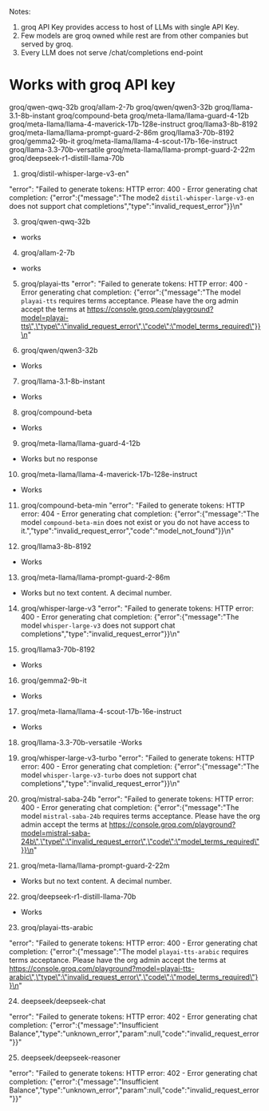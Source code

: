 Notes:
1. groq API Key provides access to host of LLMs with single API Key.
2. Few models are groq owned while rest are from other companies but served by groq.
3. Every LLM does not serve /chat/completions end-point

Works with groq API key
=======================
groq/qwen-qwq-32b
groq/allam-2-7b
groq/qwen/qwen3-32b
groq/llama-3.1-8b-instant
groq/compound-beta
groq/meta-llama/llama-guard-4-12b
groq/meta-llama/llama-4-maverick-17b-128e-instruct
groq/llama3-8b-8192
groq/meta-llama/llama-prompt-guard-2-86m
groq/llama3-70b-8192
groq/gemma2-9b-it
groq/meta-llama/llama-4-scout-17b-16e-instruct
groq/llama-3.3-70b-versatile
groq/meta-llama/llama-prompt-guard-2-22m
groq/deepseek-r1-distill-llama-70b


1. groq/distil-whisper-large-v3-en"

  "error": "Failed to generate tokens: HTTP error: 400 - Error generating chat completion: {\"error\":{\"message\":\"The mode2 `distil-whisper-large-v3-en` does not support chat completions\",\"type\":\"invalid_request_error\"}}\n"

3. groq/qwen-qwq-32b
- works

4. groq/allam-2-7b
- works

5. groq/playai-tts
  "error": "Failed to generate tokens: HTTP error: 400 - Error generating chat completion: {\"error\":{\"message\":\"The model `playai-tts` requires terms acceptance. Please have the org admin accept the terms at https://console.groq.com/playground?model=playai-tts\",\"type\":\"invalid_request_error\",\"code\":\"model_terms_required\"}}\n"

6. groq/qwen/qwen3-32b
- Works

7. groq/llama-3.1-8b-instant
- Works

8. groq/compound-beta
- Works

9. groq/meta-llama/llama-guard-4-12b
- Works but no response

10. groq/meta-llama/llama-4-maverick-17b-128e-instruct
- Works

11. groq/compound-beta-min
  "error": "Failed to generate tokens: HTTP error: 404 - Error generating chat completion: {\"error\":{\"message\":\"The model `compound-beta-min` does not exist or you do not have access to it.\",\"type\":\"invalid_request_error\",\"code\":\"model_not_found\"}}\n"

12. groq/llama3-8b-8192
- Works

13. groq/meta-llama/llama-prompt-guard-2-86m
- Works but no text content. A decimal number.

14. groq/whisper-large-v3
  "error": "Failed to generate tokens: HTTP error: 400 - Error generating chat completion: {\"error\":{\"message\":\"The model `whisper-large-v3` does not support chat completions\",\"type\":\"invalid_request_error\"}}\n"

15. groq/llama3-70b-8192
- Works

16. groq/gemma2-9b-it
- Works

17. groq/meta-llama/llama-4-scout-17b-16e-instruct
- Works

18. groq/llama-3.3-70b-versatile
-Works

19. groq/whisper-large-v3-turbo
  "error": "Failed to generate tokens: HTTP error: 400 - Error generating chat completion: {\"error\":{\"message\":\"The model `whisper-large-v3-turbo` does not support chat completions\",\"type\":\"invalid_request_error\"}}\n"

20. groq/mistral-saba-24b
  "error": "Failed to generate tokens: HTTP error: 400 - Error generating chat completion: {\"error\":{\"message\":\"The model `mistral-saba-24b` requires terms acceptance. Please have the org admin accept the terms at https://console.groq.com/playground?model=mistral-saba-24b\",\"type\":\"invalid_request_error\",\"code\":\"model_terms_required\"}}\n"

21. groq/meta-llama/llama-prompt-guard-2-22m
- Works but no text content. A decimal number.

22. groq/deepseek-r1-distill-llama-70b
- Works

23. groq/playai-tts-arabic

  "error": "Failed to generate tokens: HTTP error: 400 - Error generating chat completion: {\"error\":{\"message\":\"The model `playai-tts-arabic` requires terms acceptance. Please have the org admin accept the terms at https://console.groq.com/playground?model=playai-tts-arabic\",\"type\":\"invalid_request_error\",\"code\":\"model_terms_required\"}}\n"

24. deepseek/deepseek-chat

  "error": "Failed to generate tokens: HTTP error: 402 - Error generating chat completion: {\"error\":{\"message\":\"Insufficient Balance\",\"type\":\"unknown_error\",\"param\":null,\"code\":\"invalid_request_error\"}}"

25. deepseek/deepseek-reasoner

  "error": "Failed to generate tokens: HTTP error: 402 - Error generating chat completion: {\"error\":{\"message\":\"Insufficient Balance\",\"type\":\"unknown_error\",\"param\":null,\"code\":\"invalid_request_error\"}}"
